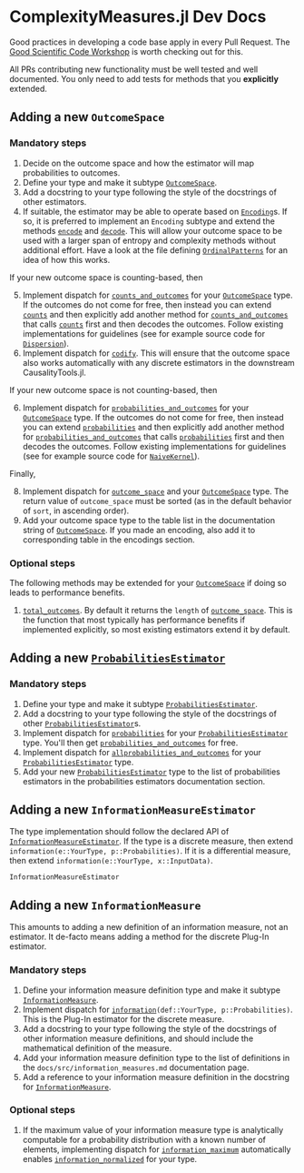# ComplexityMeasures.jl Dev Docs

Good practices in developing a code base apply in every Pull Request. The [Good Scientific Code Workshop](https://github.com/JuliaDynamics/GoodScientificCodeWorkshop) is worth checking out for this.

All PRs contributing new functionality must be well tested and well documented. You only need to add tests for methods that you **explicitly** extended.

## Adding a new `OutcomeSpace`

### Mandatory steps

1. Decide on the outcome space and how the estimator will map probabilities to outcomes.
2. Define your type and make it subtype [`OutcomeSpace`](@ref).
3. Add a docstring to your type following the style of the docstrings of other estimators.
4. If suitable, the estimator may be able to operate based on [`Encoding`](@ref)s. If so,
    it is preferred to implement an `Encoding` subtype and extend the methods
    [`encode`](@ref) and [`decode`](@ref). This will allow your outcome space to be used
    with a larger span of entropy and complexity methods without additional effort.
    Have a look at the file defining [`OrdinalPatterns`](@ref) for an idea of how this
    works.

If your new outcome space is counting-based, then

5. Implement dispatch for [`counts_and_outcomes`](@ref) for your [`OutcomeSpace`](@ref)
    type. If the outcomes do not come for free, then instead you can extend
    [`counts`](@ref) and then explicitly add another method for
    [`counts_and_outcomes`](@ref) that calls [`counts`](@ref) first and then decodes
    the outcomes. Follow existing implementations for guidelines (see for example source
    code for [`Dispersion`](@ref)).
6. Implement dispatch for [`codify`](@ref). This will ensure that the outcome space
    also works automatically with any discrete estimators in the downstream CausalityTools.jl.

If your new outcome space is not counting-based, then

6. Implement dispatch for [`probabilities_and_outcomes`](@ref) for your
    [`OutcomeSpace`](@ref) type. If the outcomes do not come for free, then instead you
    can extend [`probabilities`](@ref) and then explicitly add another method for
    [`probabilities_and_outcomes`](@ref) that calls [`probabilities`](@ref) first and
    then decodes the outcomes.
    Follow existing implementations for guidelines (see for example source code for
    [`NaiveKernel`](@ref)).

Finally,

8. Implement dispatch for [`outcome_space`](@ref) and your [`OutcomeSpace`](@ref) type.
    The return value of `outcome_space` must be sorted (as in the default behavior of
    `sort`, in ascending order).
9. Add your outcome space type to the table list in the documentation string of
    [`OutcomeSpace`](@ref). If you made an encoding, also add it to corresponding table
    in the encodings section.

### Optional steps

The following methods may be extended for your [`OutcomeSpace`](@ref) if doing so
leads to performance benefits.

1. [`total_outcomes`](@ref). By default it returns the `length` of [`outcome_space`](@ref).
    This is the function that most typically has performance benefits if implemented
    explicitly, so most existing estimators extend it by default.

## Adding a new [`ProbabilitiesEstimator`](@ref)

### Mandatory steps

1. Define your type and make it subtype [`ProbabilitiesEstimator`](@ref).
2. Add a docstring to your type following the style of the docstrings of other
    [`ProbabilitiesEstimator`](@ref)s.
3. Implement dispatch for [`probabilities`](@ref) for your
    [`ProbabilitiesEstimator`](@ref) type. You'll then get
    [`probabilities_and_outcomes`](@ref) for free.
4. Implement dispatch for [`allprobabilities_and_outcomes`](@ref) for your
    [`ProbabilitiesEstimator`](@ref) type. 
5. Add your new [`ProbabilitiesEstimator`](@ref) type to the list of probabilities
    estimators in the probabilities estimators documentation section.

## Adding a new `InformationMeasureEstimator`

The type implementation should follow the declared API of [`InformationMeasureEstimator`](@ref). If the type is a discrete measure, then extend `information(e::YourType, p::Probabilities)`. If it is a differential measure, then extend `information(e::YourType, x::InputData)`.

```@docs
InformationMeasureEstimator
```

## Adding a new `InformationMeasure`

This amounts to adding a new definition of an information measure, not an estimator. It de-facto means adding a method for the discrete Plug-In estimator.

### Mandatory steps

1. Define your information measure definition type and make it subtype [`InformationMeasure`](@ref).
2. Implement dispatch for [`information`](@ref)`(def::YourType, p::Probabilities)`. This is the Plug-In estimator for the discrete measure.
3. Add a docstring to your type following the style of the docstrings of other information
    measure definitions, and should include the mathematical definition of the measure.
4. Add your information measure definition type to the list of definitions in the
    `docs/src/information_measures.md` documentation page.
5. Add a reference to your information measure definition in the docstring for
    [`InformationMeasure`](@ref).

### Optional steps

1. If the maximum value of your information measure type is analytically computable for a
    probability distribution with a known number of elements, implementing dispatch for
    [`information_maximum`](@ref) automatically enables [`information_normalized`](@ref)
    for your type.

